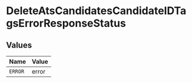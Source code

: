 # DeleteAtsCandidatesCandidateIDTagsErrorResponseStatus


## Values

| Name    | Value   |
| ------- | ------- |
| `ERROR` | error   |